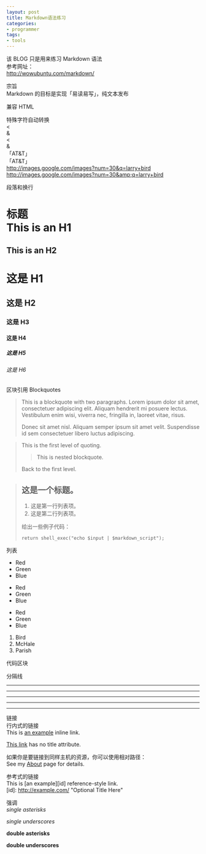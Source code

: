 ```yaml
---
layout: post
title: Markdown语法练习
categories:
- programmer
tags:
- tools
---
```


该 BLOG 只是用来练习 Markdown 语法		
参考网址：		
http://wowubuntu.com/markdown/

宗旨	
Markdown 的目标是实现「易读易写」，纯文本发布	

兼容 HTML		

特殊字符自动转换	
<	
&	
&lt;	
&amp;	
「AT&T」	
「AT&amp;T」	
http://images.google.com/images?num=30&q=larry+bird		
http://images.google.com/images?num=30&amp;q=larry+bird		

段落和换行		

标题	
This is an H1
=============

This is an H2
-------------

# 这是 H1

## 这是 H2

### 这是 H3

#### 这是 H4

##### 这是 H5

###### 这是 H6


区块引用 Blockquotes	

> This is a blockquote with two paragraphs. Lorem ipsum dolor sit amet,
> consectetuer adipiscing elit. Aliquam hendrerit mi posuere lectus.
> Vestibulum enim wisi, viverra nec, fringilla in, laoreet vitae, risus.
> 
> Donec sit amet nisl. Aliquam semper ipsum sit amet velit. Suspendisse
> id sem consectetuer libero luctus adipiscing.



> This is the first level of quoting.
>
> > This is nested blockquote.
>
> Back to the first level.



> ## 这是一个标题。
> 
> 1.   这是第一行列表项。
> 2.   这是第二行列表项。
> 
> 给出一些例子代码：
> 
>     return shell_exec("echo $input | $markdown_script");


列表		
* Red
* Green
* Blue

+ Red
+ Green
+ Blue


- Red
- Green
- Blue


1. Bird
2. McHale
3. Parish


代码区块		

分隔线		
* * *

***

*****

- - -

---------------------------------------


链接	
行内式的链接	
This is [an example](http://example.com/ "Title") inline link.

[This link](http://example.net/) has no title attribute.


如果你是要链接到同样主机的资源，你可以使用相对路径：		
See my [About](/about/) page for details.		

参考式的链接		
This is [an example][id] reference-style link.		
[id]: http://example.com/  "Optional Title Here"		


强调	
*single asterisks*

_single underscores_

**double asterisks**

__double underscores__





